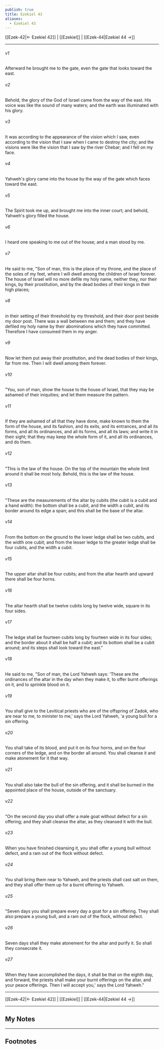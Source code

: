 ```yaml
---
publish: true
title: Ezekiel 43
aliases:
  - Ezekiel 43
---
```


[[Ezek-42|← Ezekiel 42]] | [[Ezekiel]] | [[Ezek-44|Ezekiel 44 →]]
***



###### v1 
Afterward he brought me to the gate, even the gate that looks toward the east. 

###### v2 
Behold, the glory of the God of Israel came from the way of the east. His voice was like the sound of many waters; and the earth was illuminated with his glory. 

###### v3 
It was according to the appearance of the vision which I saw, even according to the vision that I saw when I came to destroy the city; and the visions were like the vision that I saw by the river Chebar; and I fell on my face. 

###### v4 
Yahweh's glory came into the house by the way of the gate which faces toward the east. 

###### v5 
The Spirit took me up, and brought me into the inner court; and behold, Yahweh's glory filled the house. 

###### v6 
I heard one speaking to me out of the house; and a man stood by me. 

###### v7 
He said to me, "Son of man, this is the place of my throne, and the place of the soles of my feet, where I will dwell among the children of Israel forever. The house of Israel will no more defile my holy name, neither they, nor their kings, by their prostitution, and by the dead bodies of their kings in their high places; 

###### v8 
in their setting of their threshold by my threshold, and their door post beside my door post. There was a wall between me and them; and they have defiled my holy name by their abominations which they have committed. Therefore I have consumed them in my anger. 

###### v9 
Now let them put away their prostitution, and the dead bodies of their kings, far from me. Then I will dwell among them forever. 

###### v10 
"You, son of man, show the house to the house of Israel, that they may be ashamed of their iniquities; and let them measure the pattern. 

###### v11 
If they are ashamed of all that they have done, make known to them the form of the house, and its fashion, and its exits, and its entrances, and all its forms, and all its ordinances, and all its forms, and all its laws; and write it in their sight; that they may keep the whole form of it, and all its ordinances, and do them. 

###### v12 
"This is the law of the house. On the top of the mountain the whole limit around it shall be most holy. Behold, this is the law of the house. 

###### v13 
"These are the measurements of the altar by cubits (the cubit is a cubit and a hand width): the bottom shall be a cubit, and the width a cubit, and its border around its edge a span; and this shall be the base of the altar. 

###### v14 
From the bottom on the ground to the lower ledge shall be two cubits, and the width one cubit; and from the lesser ledge to the greater ledge shall be four cubits, and the width a cubit. 

###### v15 
The upper altar shall be four cubits; and from the altar hearth and upward there shall be four horns. 

###### v16 
The altar hearth shall be twelve cubits long by twelve wide, square in its four sides. 

###### v17 
The ledge shall be fourteen cubits long by fourteen wide in its four sides; and the border about it shall be half a cubit; and its bottom shall be a cubit around; and its steps shall look toward the east." 

###### v18 
He said to me, "Son of man, the Lord Yahweh says: 'These are the ordinances of the altar in the day when they make it, to offer burnt offerings on it, and to sprinkle blood on it. 

###### v19 
You shall give to the Levitical priests who are of the offspring of Zadok, who are near to me, to minister to me,' says the Lord Yahweh, 'a young bull for a sin offering. 

###### v20 
You shall take of its blood, and put it on its four horns, and on the four corners of the ledge, and on the border all around. You shall cleanse it and make atonement for it that way. 

###### v21 
You shall also take the bull of the sin offering, and it shall be burned in the appointed place of the house, outside of the sanctuary. 

###### v22 
"On the second day you shall offer a male goat without defect for a sin offering; and they shall cleanse the altar, as they cleansed it with the bull. 

###### v23 
When you have finished cleansing it, you shall offer a young bull without defect, and a ram out of the flock without defect. 

###### v24 
You shall bring them near to Yahweh, and the priests shall cast salt on them, and they shall offer them up for a burnt offering to Yahweh. 

###### v25 
"Seven days you shall prepare every day a goat for a sin offering. They shall also prepare a young bull, and a ram out of the flock, without defect. 

###### v26 
Seven days shall they make atonement for the altar and purify it. So shall they consecrate it. 

###### v27 
When they have accomplished the days, it shall be that on the eighth day, and forward, the priests shall make your burnt offerings on the altar, and your peace offerings. Then I will accept you,' says the Lord Yahweh."

***
[[Ezek-42|← Ezekiel 42]] | [[Ezekiel]] | [[Ezek-44|Ezekiel 44 →]]

---
## My Notes

---
## Footnotes